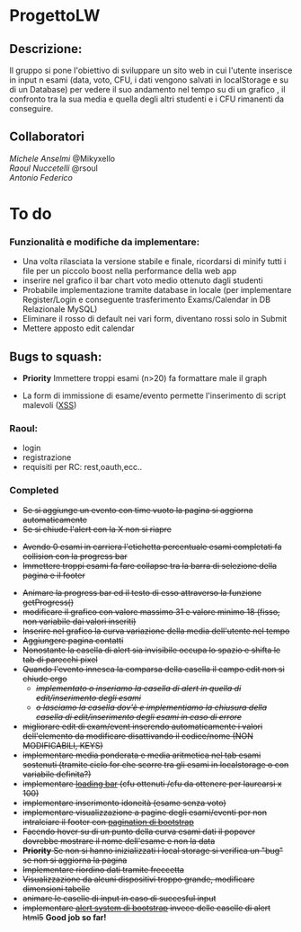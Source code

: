 # ProgettoLW
## Descrizione:
Il gruppo si pone l'obiettivo di  sviluppare un sito web in cui l'utente inserisce in input n esami  (data, voto, CFU, i dati vengono salvati in localStorage e su di un Database) per vedere il suo andamento nel tempo su di un grafico , il confronto tra la sua media e quella degli altri studenti e i CFU rimanenti da conseguire.

## Collaboratori
*Michele Anselmi* @Mikyxello   
*Raoul Nuccetelli* @rsoul   
*Antonio Federico*


# To do 

### Funzionalità e modifiche da implementare:

* Una volta rilasciata la versione stabile e finale, ricordarsi di minify tutti i file per un piccolo boost nella performance della web app
* inserire nel grafico il bar chart voto medio ottenuto dagli studenti
* Probabile implementazione tramite database in locale (per implementare Register/Login e conseguente trasferimento Exams/Calendar in DB Relazionale MySQL)
* Eliminare il rosso di default nei vari form, diventano rossi solo in Submit
* Mettere apposto edit calendar


## Bugs to squash:
- **Priority** Immettere troppi esami (n>20) fa formattare male il graph
* La form  di immissione di esame/evento permette l'inserimento di script malevoli ([XSS](https://www.acunetix.com/websitesecurity/cross-site-scripting/))

### Raoul:
- login
- registrazione
- requisiti per RC: rest,oauth,ecc..

### Completed 
* <del>Se si aggiunge un evento con time vuoto la pagina si aggiorna automaticamente</del>
* <del>Se si chiude l'alert con la X non si riapre</del>
- <del>Avendo 0 esami in carriera l'etichetta percentuale esami completati fa collision con la progress bar</del>
- <del>Immettere troppi esami fa fare collapse tra la barra di selezione della pagina e il footer</del>
* <del>Animare la progress bar ed il testo di esso attraverso la funzione getProgress()</del>
* <del>modificare il grafico con valore massimo 31 e valore minimo 18 (fisso, non variabile dai valori inseriti)</del>
* <del>Inserire nel grafico la curva variazione della media dell'utente nel tempo </del> 
* <del> Aggiungere pagina contatti</del>
* <del>Nonostante la casella di alert sia invisibile occupa lo spazio e shifta le tab di parecchi pixel</del>
 * <del>Quando l'evento innesca la comparsa della casella il campo edit non si chiude ergo</del>
   * <del>*implementato o inseriamo la casella di alert in quella di edit/inserimento degli esami*</del>
   * <del>*o lasciamo la casella dov'è e implementiamo la chiusura della casella di edit/inserimento degli esami in caso di errore*</del>
* <del>migliorare edit di exam/event inserendo automaticamente i valori dell'elemento da modificare disattivando il codice/nome (NON MODIFICABILI, KEYS)</del>
* <del>implementare media ponderata e media aritmetica nel tab esami sostenuti (tramite ciclo for che scorre tra gli esami in localstorage o con variabile definita?)</del>
* <del>implementare [loading bar](https://getbootstrap.com/docs/4.0/components/progress/) (cfu ottenuti /cfu da ottenere per laurearsi x 100)</del>
* <del>implementare inserimento idoneità (esame senza voto)</del>
* <del>implementare visualizzazione a pagine degli esami/eventi per non intralciare il footer con [pagination di bootstrap](https://v4-alpha.getbootstrap.com/components/pagination/)</del>
* <del>Facendo hover su di un punto della curva esami dati il popover dovrebbe mostrare il nome dell'esame e non la data</del>
* <del>**Priority** Se non si hanno inizializzati i local storage si verifica un "bug" se non si aggiorna la pagina</del>
* <del>Implementare riordino dati tramite freccetta</del>
* <del>Visualizzazione da alcuni dispositivi troppo grande, modificare dimensioni tabelle</del>
* <del>animare le caselle di input in caso di succesful input</del>
* <del>implementare [alert system di bootstrap](https://getbootstrap.com/docs/4.0/components/alerts/) invece delle caselle di alert html5</del>
**Good job so far!**